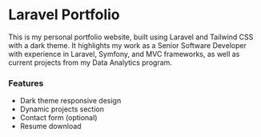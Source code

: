 # Laravel Portfolio

This is my personal portfolio website, built using Laravel and Tailwind CSS with a dark theme. It highlights my work as a Senior Software Developer with experience in Laravel, Symfony, and MVC frameworks, as well as current projects from my Data Analytics program.

### Features
- Dark theme responsive design
- Dynamic projects section
- Contact form (optional)
- Resume download
